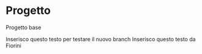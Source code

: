 # Progetto
Progetto base

Inserisco questo testo per testare il nuovo branch
Inserisco questo testo da Fiorini

